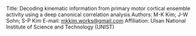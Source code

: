 Title: Decoding kinematic information from primary motor cortical
       ensemble activity using a deep canonical correlation analysis
Authors: M-K Kim; J-W Sohn; S-P Kim
E-mail: mkkim.works@gmail.com
Affiliation: Ulsan National Institute of Science and Technology (UNIST)
